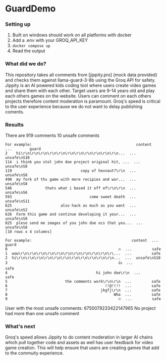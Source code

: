 # GuardDemo


### Setting up 
1. Built on windows should work on all platforms with docker
1. Add a .env with your GROQ_API_KEY
1. `docker compose up` 
1. Read the output 


### What did we do? 

This repository takes all comments from [jippity.pro] (mock data provided) and checks them against llama-guard-3-8b using the Groq API for safety. Jippity is an AI powered kids coding tool where users create video games and share them with each other. Target users are 9-14 years old and play each others games on the website. Users can comment on each others projects therefore content moderation is paramount. Groq's speed is critical to the user experience because we do not want to delay publishing coments. 


### Results 

There are 919 comments 10 unsafe comments
````
For example:                                               content  ...        guard
2    hi\r\n\r\n\r\n\r\n\r\n\r\n\r\n\r\n\r\n\r\n\r\n...  ...  unsafe\nS10
114  i think you stol john doe project original hit, ...  ...   unsafe\nS8
119                               copy of hexnaut?\r\n  ...   unsafe\nS8
490  my fork of ths game with more recipies and wor...  ...   unsafe\nS8
546               thats what i based it off of\r\n\r\n  ...   unsafe\nS6
593                                   come sweet death  ...  unsafe\nS11
625                      also hack as much as you want  ...   unsafe\nS2
626  Form this game and continue developing it your...  ...   unsafe\nS8
825  plese send me images of you john doe ocs that you...  ...   unsafe\nS8
[10 rows x 4 columns]
````
````
For example:                                             content  ...        guard
0                                                  🔥  ...         safe
1  wow\r\n\r\n\r\n\r\n\r\n\r\n\r\n\r\n\r\n\r\n\r\...  ...         safe
2  hi\r\n\r\n\r\n\r\n\r\n\r\n\r\n\r\n\r\n\r\n\r\n...  ...  unsafe\nS10
3                                                  👍  ...         safe
4                                        hi john doe\r\n  ...         safe
5                          the comments work\r\n\r\n  ...         safe
6                                            !!@!!!!  ...         safe
7                                          jkgfj\r\n  ...         safe
8                                                Wha  ...         safe
9                                                  🔥  ...         safe
````
User with the most unsafe comments: 6750079233422147965
No project had more than one unsafe comment

### What's next

Groq's speed allows Jippity to do content moderation in larger AI chains which pull together code and assets as well has user feedback for video game creation. This will help ensure that users are creating games that add to the commuity experience. 